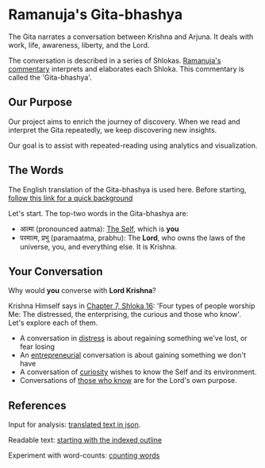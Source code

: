 # Ramanuja's Gita-bhashya

The Gita narrates a conversation between Krishna and Arjuna.
It deals with work, life, awareness, liberty, and the Lord.

The conversation is described in a series of Shlokas.
[Ramanuja's commentary](ramanujas-commentary.md)
interprets and elaborates each Shloka. 
This commentary is called the 'Gita-bhashya'.

## Our Purpose
Our project aims to enrich the journey of discovery.
When we read and interpret the Gita repeatedly,
we keep discovering new insights.

Our goal is to assist with repeated-reading
using analytics and visualization.

## The Words
The English translation of the Gita-bhashya is used here.
Before starting,
[follow this link for a quick background](https://rapalearning.com/life-and-liberty/Back%20to%20Basics.html)

Let's start. The top-two words in the Gita-bhashya are:
- आत्मा (pronounced aatma):
[The Self](https://rapalearning.com/life-and-liberty/Back%20to%20Basics.html),
which is **you**
- परमात्म, प्रभु (paramaatma, prabhu): The **Lord**,
who owns the laws of the universe, you, and everything else. It is Krishna.

## Your Conversation

Why would **you** converse with **Lord Krishna**?

Krishna Himself says in [Chapter 7, Shloka 16](https://rapalearning.com/life-and-liberty/Chapter%207.html#16):
'Four types of people worship Me: The distressed, the enterprising, the curious and those who know'.
Let's explore each of them.
- A conversation in [distress](distress-conversation.md) is about regaining something we've lost, or fear losing
- An [entrepreneurial](entrepreneur-conversation.md) conversation is about gaining something we don't have
- A conversation of [curiosity](curiosity-conversation.md) wishes to know the Self and its environment.
- Conversations of [those who know](jnani-conversation.md) are for the Lord's own purpose.

## References
Input for analysis:
[translated text in json](https://rapalearning.com/life-and-liberty/gitabhashya.json).

Readable text:
[starting with the indexed outline](https://rapalearning.com/life-and-liberty/ACover.html)

Experiment with word-counts:
[counting words](word-counts.md)
